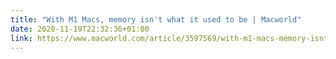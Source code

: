```yaml
---
title: "With M1 Macs, memory isn't what it used to be | Macworld"
date: 2020-11-19T22:32:36+01:00
link: https://www.macworld.com/article/3597569/with-m1-macs-memory-isnt-what-it-used-to-be.html
---
```

